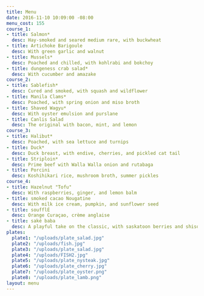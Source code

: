 ```yaml
---
title: Menu
date: 2016-11-10 10:09:00 -08:00
menu_cost: 155
course_1:
- title: Salmon*
  desc: Hay-smoked and seared medium rare, with buckwheat
- title: Artichoke Barigoule
  desc: With green garlic and walnut
- title: Mussels*
  desc: Poached and chilled, with kohlrabi and bokchoy
- title: dungeness crab salad*
  desc: With cucumber and amazake
course_2:
- title: Sablefish*
  desc: Cured and smoked, with squash and wildflower
- title: Manila Clams*
  desc: Poached, with spring onion and miso broth
- title: Shaved Wagyu*
  desc: With oyster emulsion and purslane
- title: Canlis Salad
  desc: The original with bacon, mint, and lemon
course_3:
- title: Halibut*
  desc: Poached, with sea lettuce and turnips
- title: Duck*
  desc: Duck breast, with endive, cherries, and pickled cat tail
- title: Striploin*
  desc: Prime beef with Walla Walla onion and rutabaga
- title: Porcini
  desc: Koshihikari rice, mushroom broth, summer pickles
course_4:
- title: Hazelnut "Tofu"
  desc: With raspberries, ginger, and lemon balm
- title: smoked cacao Nougatine
  desc: With milk ice cream, pumpkin, and sunflower seed
- title: soufflÉ
  desc: Orange Curaçao, crème anglaise
- title: saké baba
  desc: A playful take on the classic, with saskatoon berries and shiso
plates:
  plate1: "/uploads/plate_salad.jpg"
  plate2: "/uploads/fish.jpg"
  plate3: "/uploads/plate_salad.jpg"
  plate4: "/uploads/FISH2.jpg"
  plate5: "/uploads/plate_nysteak.jpg"
  plate6: "/uploads/plate_cherry.jpg"
  plate7: "/uploads/plate_oyster.png"
  plate8: "/uploads/plate_lamb.png"
layout: menu
---
```


